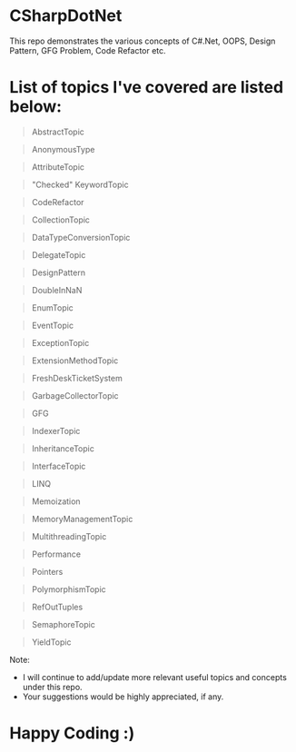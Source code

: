# CSharpDotNet
This repo demonstrates the various concepts of C#.Net, OOPS, Design Pattern, GFG Problem, Code Refactor etc. 

# List of topics I've covered are listed below:

> AbstractTopic

> AnonymousType

> AttributeTopic

> "Checked" KeywordTopic

> CodeRefactor

> CollectionTopic

> DataTypeConversionTopic

> DelegateTopic

> DesignPattern

> DoubleInNaN

> EnumTopic

> EventTopic

> ExceptionTopic

> ExtensionMethodTopic

> FreshDeskTicketSystem

> GarbageCollectorTopic

> GFG

> IndexerTopic

> InheritanceTopic

> InterfaceTopic

> LINQ

> Memoization

> MemoryManagementTopic

> MultithreadingTopic

> Performance

> Pointers

> PolymorphismTopic

> RefOutTuples

> SemaphoreTopic

> YieldTopic


Note: 
- I will continue to add/update more relevant useful topics and concepts under this repo. 
- Your suggestions would be highly appreciated, if any.

# Happy Coding :) 
